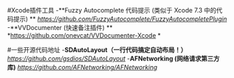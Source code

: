 #Xcode插件工具
-**Fuzzy Autocomplete 代码提示 (类似于 Xcode 7.3 中的代码提示) **
*https://github.com/FuzzyAutocomplete/FuzzyAutocompletePlugin*
-**VVDocumenter (快速备注插件)  **
*https://github.com/onevcat/VVDocumenter-Xcode *


#一些开源代码地址
-**SDAutoLayout（一行代码搞定自动布局！）**
*https://github.com/gsdios/SDAutoLayout*
-**AFNetworking (网络请求第三方库)**
*https://github.com/AFNetworking/AFNetworking*
